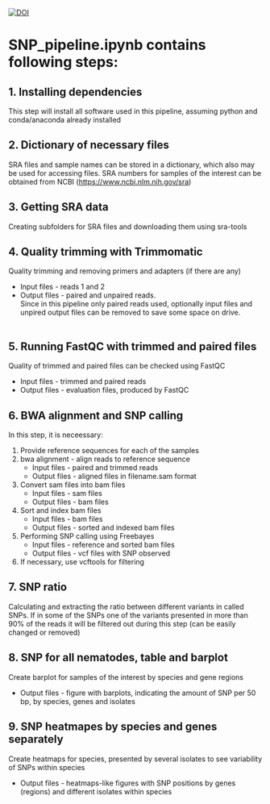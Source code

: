 [![DOI](https://zenodo.org/badge/165985614.svg)](https://zenodo.org/badge/latestdoi/165985614)
# SNP_pipeline.ipynb contains following steps:
## 1. Installing dependencies  
This step will install all software used in this pipeline, assuming python and conda/anaconda already installed
​
## 2. Dictionary of necessary files
SRA files and sample names can be stored in a dictionary, which also may be used for accessing files. SRA numbers for samples of the interest can be obtained from NCBI (https://www.ncbi.nlm.nih.gov/sra)
​
## 3. Getting SRA data
Creating subfolders for SRA files and downloading them using sra-tools
​
## 4. Quality trimming with Trimmomatic
Quality trimming and removing primers and adapters (if there are any)  
- Input files - reads 1 and 2
- Output files - paired and unpaired reads.  
​
Since in this pipeline only paired reads used, optionally input files and unpired output files can be removed to save some space on drive.  
​
## 5. Running FastQC with trimmed and paired files
Quality of trimmed and paired files can be checked using FastQC
- Input files - trimmed and paired reads
- Output files - evaluation files, produced by FastQC
​
## 6. BWA alignment and SNP calling
In this step, it is neceessary:
1. Provide reference sequences for each of the samples
2. bwa alignment - align reads to reference sequence
    - Input files - paired and trimmed reads
    - Output files - aligned files in filename.sam format
3. Convert sam files into bam files
    - Input files - sam files
    - Output files - bam files
4. Sort and index bam files
    - Input files - bam files
    - Output files - sorted and indexed bam files
5. Performing SNP calling using Freebayes
    - Input files - reference and sorted bam files
    - Output files - vcf files with SNP observed
6. If necessary, use vcftools for filtering
​
## 7. SNP ratio
Calculating and extracting the ratio between different variants in called SNPs. If in some of the SNPs one of the variants presented in more than 90% of the reads it will be filtered out during this step (can be easily changed or removed)
​
## 8. SNP for all nematodes, table and barplot
Create barplot for samples of the interest by species and gene regions
- Output files - figure with barplots, indicating the amount of SNP per 50 bp, by species, genes and isolates
​
## 9. SNP heatmapes by species and genes separately
Create heatmaps for species, presented by several isolates to see variability of SNPs within species
- Output files - heatmaps-like figures with SNP positions by genes (regions) and different isolates within species
